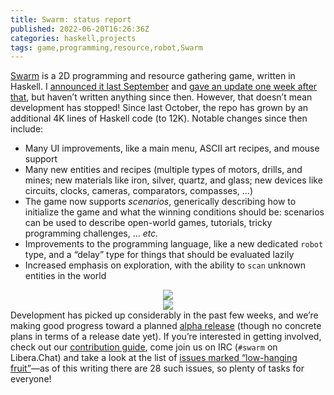 ```yaml
---
title: Swarm: status report
published: 2022-06-20T16:26:36Z
categories: haskell,projects
tags: game,programming,resource,robot,Swarm
---
```


<a href="https://github.com/swarm-game/swarm/">Swarm</a> is a 2D programming and resource gathering game, written in Haskell. I <a href="https://byorgey.wordpress.com/2021/09/23/swarm-preview-and-call-for-collaboration/">announced it last September</a> and <a href="https://byorgey.wordpress.com/2021/10/01/swarm-a-lot-can-happen-in-a-week/">gave an update one week after that</a>, but haven’t written anything since then. However, that doesn’t mean development has stopped! Since last October, the repo has grown by an additional 4K lines of Haskell code (to 12K). Notable changes since then include:
<ul>
 	<li>Many UI improvements, like a main menu, ASCII art recipes, and mouse support</li>
 	<li>Many new entities and recipes (multiple types of motors, drills, and mines; new materials like iron, silver, quartz, and glass; new devices like circuits, clocks, cameras, comparators, compasses, …)</li>
 	<li>The game now supports <em>scenarios</em>, generically describing how to initialize the game and what the winning conditions should be: scenarios can be used to describe open-world games, tutorials, tricky programming challenges, … <em>etc.</em></li>
 	<li>Improvements to the programming language, like a new dedicated <code>robot</code> type, and a “delay” type for things that should be evaluated lazily</li>
 	<li>Increased emphasis on exploration, with the ability to <code>scan</code> unknown entities in the world</li>
</ul>
<div style="text-align:center;">

<img src="http://byorgey.files.wordpress.com/2022/06/main-menu.png" />

</div>
<div style="text-align:center;">

<img src="http://byorgey.files.wordpress.com/2022/06/trees.png" />

</div>
Development has picked up considerably in the past few weeks, and we’re making good progress toward a planned <a href="https://github.com/orgs/swarm-game/projects/1/views/5">alpha release</a> (though no concrete plans in terms of a release date yet). If you’re interested in getting involved, check out our <a href="https://github.com/swarm-game/swarm/blob/main/CONTRIBUTING.md">contribution guide</a>, come join us on IRC (<code>#swarm</code> on Libera.Chat) and take a look at the list of <a href="https://github.com/swarm-game/swarm/issues?q=is%3Aissue+is%3Aopen+label%3A%22C-Low+Hanging+Fruit%22">issues marked “low-hanging fruit”</a>—as of this writing there are 28 such issues, so plenty of tasks for everyone!

